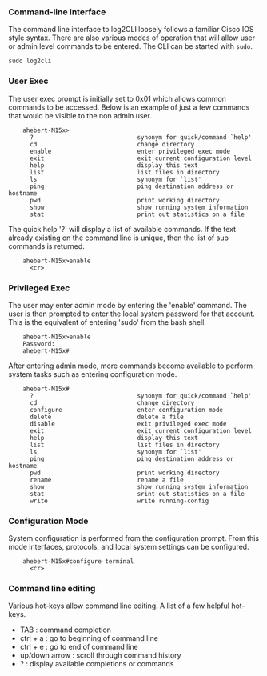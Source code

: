 ### Command-line Interface
The command line interface to log2CLI loosely follows a familiar Cisco IOS style syntax. There are also various modes of operation that will allow user or admin level commands to be entered. The CLI can be started with `sudo`.

    sudo log2cli

### User Exec
The user exec prompt is initially set to 0x01 which allows common commands to be accessed. Below is an example of just a few commands that would be visible to the non admin user. 

        ahebert-M15x>
          ?                             synonym for quick/command `help'
          cd                            change directory
          enable                        enter privileged exec mode
          exit                          exit current configuration level
          help                          display this text
          list                          list files in directory
          ls                            synonym for `list'
          ping                          ping destination address or hostname
          pwd                           print working directory
          show                          show running system information
          stat                          print out statistics on a file

The quick help '?' will display a list of available commands. If the text already existing on the command line is unique, then the list of sub commands is returned.

        ahebert-M15x>enable 
          <cr>

### Privileged Exec
The user may enter admin mode by entering the 'enable' command. The user is then prompted to enter the local system password for that account. This is the equivalent of entering 'sudo' from the bash shell.

        ahebert-M15x>enable 
        Password: 
        ahebert-M15x#

After entering admin mode, more commands become available to perform system tasks such as entering configuration mode.

        ahebert-M15x#
          ?                             synonym for quick/command `help'
          cd                            change directory
          configure                     enter configuration mode
          delete                        delete a file
          disable                       exit privileged exec mode
          exit                          exit current configuration level
          help                          display this text
          list                          list files in directory
          ls                            synonym for `list'
          ping                          ping destination address or hostname
          pwd                           print working directory
          rename                        rename a file
          show                          show running system information
          stat                          srint out statistics on a file
          write                         write running-config

### Configuration Mode
System configuration is performed from the configuration prompt. From this mode interfaces, protocols, and local system settings can be configured.

        ahebert-M15x#configure terminal 
          <cr>

### Command line editing
Various hot-keys allow command line editing. 
A list of a few helpful hot-keys.

* TAB : command completion
* ctrl + a : go to beginning of command line
* ctrl + e : go to end of command line
* up/down arrow : scroll through command history
* ? : display available completions or commands